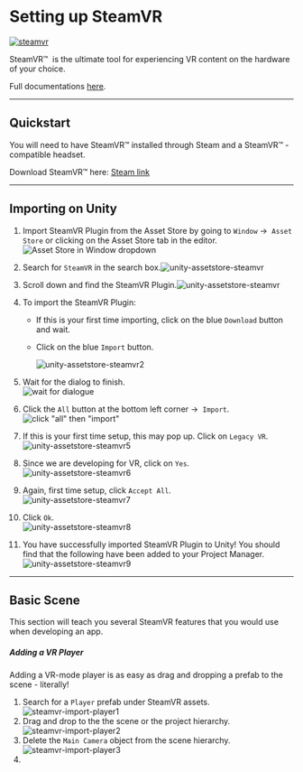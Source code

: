 # Setting up SteamVR

[![steamvr](..\img\logo\steamvr_header.jpg)](https://store.steampowered.com/app/250820/SteamVR/)

SteamVR&trade;  is the ultimate tool for experiencing VR content on the hardware of your choice. 

Full documentations [here](https://valvesoftware.github.io/steamvr_unity_plugin/).

---

## Quickstart

You will need to have SteamVR&trade;   installed through Steam and a SteamVR&trade;  -compatible headset. 

Download SteamVR&trade;   here: [Steam link](https://store.steampowered.com/app/250820/SteamVR/)

---

## Importing on Unity

1. Import SteamVR Plugin from the Asset Store by going to `Window` &rightarrow;  `Asset Store` or clicking on the Asset Store tab in the editor.![Asset Store in Window dropdown](..\img\unity-window-assetstore.png)

2. Search for `SteamVR` in the search box.![unity-assetstore-steamvr](..\img\unity-assetstore-steamvrsearch.png)

3. Scroll down and find the SteamVR Plugin.![unity-assetstore-steamvr](..\img\unity-assetstore-steamvr.png)

4. To import the SteamVR Plugin:

    * If this is your first time importing, click on the blue `Download` button and wait. 

    * Click on the blue `Import` button.

      ![unity-assetstore-steamvr2](..\img\unity-assetstore-steamvr2.png)

5. Wait for the dialog to finish.<br> ![wait for dialogue](..\img\unity-assetstore-steamvr3.png)

6. Click the `All` button at the bottom left corner &rightarrow;  `Import`.<br>![click "all" then "import"](..\img\unity-assetstore-steamvr4.png)
7. If this is your first time setup, this may pop up. Click on `Legacy VR`.<br>![unity-assetstore-steamvr5](..\img\unity-assetstore-steamvr5.png)
8. Since we are developing for VR, click on `Yes`.<br>![unity-assetstore-steamvr6](..\img\unity-assetstore-steamvr6.png)
9. Again, first time setup, click `Accept All`. <br>![unity-assetstore-steamvr7](..\img\unity-assetstore-steamvr7.png)
10. Click `Ok`. <br>![unity-assetstore-steamvr8](..\img\unity-assetstore-steamvr8.png)
11. You have successfully imported SteamVR Plugin to Unity! You should find that the following have been added to your Project Manager.<br>![unity-assetstore-steamvr9](..\img\unity-assetstore-steamvr9.png)

---

## Basic Scene

This section will teach you several SteamVR features that you would use when developing an app.

##### Adding a VR Player

Adding a VR-mode player is as easy as drag and dropping a prefab to the scene - literally!

1. Search for a `Player` prefab under SteamVR assets. <br>![steamvr-import-player1](..\img\steamvr-import-player1.png)
2. Drag and drop to the the scene or the project hierarchy. <br>![steamvr-import-player2](..\img\steamvr-import-player2.png)
3. Delete the `Main Camera` object from the scene hierarchy. <br>![steamvr-import-player3](..\img\steamvr-import-player3.png)
4. 

